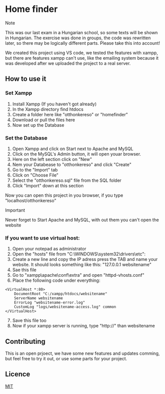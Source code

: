 # Home finder

> [!NOTE]
> This was our last exam in a Hungarian school,
> so some texts will be shown in Hungarian.
> The exercise was done in groups, the code was rewritten later,
> so there may be logically different parts. Please take this into account!
> 
> We created this project using VS code, we tested the features with xampp,
> but there are features xampp can't use, like the emailing system because
> it was developed after we uploaded the project to a real server.


## How to use it
### Set Xampp
1. Install Xampp (If you haven't got already)
2. In the Xampp directory find htdocs
3. Create a folder here like "otthonkereso" or "homefinder"
4. Download or pull the files here
5. Now set up the Database


### Set the Database
1. Open Xampp and click on Start next to Apache and MySQL
2. Click on the MySQL's Admin button, it will open youar browser.
3. Here on the left section click on "New"
4. Nem your Databease to "otthonkereso" and click "Create"
5. Go to the "Import" tab
6. Click on "Choose File"
7. Select the "otthonkereso.sql" file from the SQL folder
8. Click "Import" down at this section


Now you can open this project in you browser, if you type
"localhost/otthonkereso"
<!-- Ezt nem tudom pontosan mert nálam már nem működik -->
> [!IMPORTANT]
> Never forget to Start Apache and MySQL, with out them you
> can't open the website



### If you want to use virtual host:
1. Open your notepad as administrator
2. Open the "hosts" file from "C:\WINDOWS\system32\drivers\etc\":
3. Create a new line and copy the IP adress press the TAB and name your website. It should looks something like this:
"127.0.0.1  websitename"
4. Sae this file
5. Go to "xampp\apache\conf\extra" and open "httpd-vhosts.conf"
6. Place the following code under everything:
```
<VirtualHost *:80>
    DocumentRoot "C:/xampp/htdocs/websitename"
    ServerName websitename
    ErrorLog "websitename-error.log"
    CustomLog "logs/websitename-access.log" common
</VirtualHost>
```
7. Save this file too
8. Now if your xampp server is running, type "http://" than websitename

## Contributing
This is an open prjoect, we have some new features and updates comming, but feel free to try it out, or use some parts for your project.

## Licence
[MIT](https://choosealicense.com/licenses/mit/)
